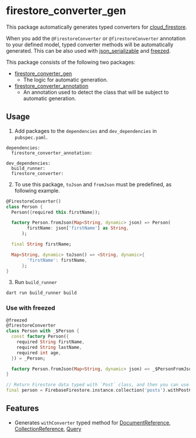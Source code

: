 # firestore_converter_gen

This package automatically generates typed converters for [cloud_firestore](https://pub.dev/packages/cloud_firestore).

When you add the `@FirestoreConverter` or `@firestoreConverter` annotation to your defined model, typed converter methods will be automatically generated. This can be also used with [json_serializable](https://pub.dev/packages/json_serializable) and [freezed](https://pub.dev/packages/freezed).

This package consists of the following two packages:
- [firestore_converter_gen](https://github.com/htsuruo/firestore_converter_gen/tree/main/packages/firestore_converter_gen)
  - The logic for automatic generation.
- [firestore_converter_annotation](https://github.com/htsuruo/firestore_converter_gen/tree/main/packages/firestore_converter_annotation)
  - An annotation used to detect the class that will be subject to automatic generation.

## Usage

1. Add packages to the `dependencies` and `dev_dependencies` in `pubspec.yaml`.

```yaml: pubspec.yaml
dependencies:
  firestore_converter_annotation:

dev_dependencies:
  build_runner:
  firestore_converter:
```

2. To use this package, `toJson` and `fromJson` must be predefined, as following example.

```dart:person.dart
@FirestoreConverter()
class Person {
  Person({required this.firstName});

  factory Person.fromJson(Map<String, dynamic> json) => Person(
        firstName: json['firstName'] as String,
      );

  final String firstName;

  Map<String, dynamic> toJson() => <String, dynamic>{
        'firstName': firstName,
      };
}
```

3. Run `build_runner`

```sh
dart run build_runner build
```

### Use with freezed

```dart:person.dart
@freezed
@firestoreConverter
class Person with _$Person {
  const factory Person({
    required String firstName,
    required String lastName,
    required int age,
  }) = _Person;

  factory Person.fromJson(Map<String, dynamic> json) => _$PersonFromJson(json);
}
```

```dart
// Return Firestore data typed with `Post` class, and then you can use some properties easily.
final person = FirebaseFirestore.instance.collection('posts').withPostConverter().snapshots();

```

## Features

- Generates `withConverter` typed method for [DocumentReference](https://pub.dev/documentation/cloud_firestore/latest/cloud_firestore/DocumentReference-class.html), [CollectionReference](https://pub.dev/documentation/cloud_firestore/latest/cloud_firestore/CollectionReference-class.html), [Query](https://pub.dev/documentation/cloud_firestore/latest/cloud_firestore/Query-class.html)
